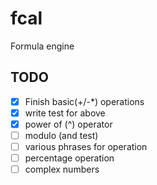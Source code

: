 # fcal

Formula engine

## TODO

- [x] Finish basic(+/-\*) operations
- [x] write test for above
- [x] power of (^) operator
- [ ] modulo (and test)
- [ ] various phrases for operation
- [ ] percentage operation
- [ ] complex numbers
